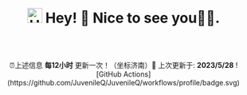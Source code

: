 [comment]: <> (⏳ Year progress { ████████████▁▁▁▁▁▁▁▁▁▁▁▁▁▁▁▁▁▁ } 40.29 %)

<p align="center">
    
</p>

<br/>

<h1 align="center"><img src="https://emojis.slackmojis.com/emojis/images/1531849430/4246/blob-sunglasses.gif?1531849430" width="30" alt='Hello'/> Hey! 👋  Nice to see you💬✨.</h1>
<br/>


<br/>
<p align="center">
    ⏰上述信息 <b>每12小时</b> 更新一次！（坐标济南）🌱 上次更新于: <b>2023/5/28</b> ![GitHub Actions](https://github.com/JuvenileQ/JuvenileQ/workflows/profile/badge.svg)
</p>

